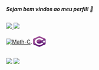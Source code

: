 ***Sejam bem vindos ao meu perfil! 🙂***
</div>

##

  <a href="https://github.com/MathBarbos">
  <img height="180em" src="https://github-readme-stats.vercel.app/api?username=MathBarbos&show_icons=true&theme=dark&include_all_commits=true&count_private=true"/>
  <img height="180em" src="https://github-readme-stats.vercel.app/api/top-langs/?username=MathBarbos&layout=compact&langs_count=7&theme=dark"/>
</div>
  <div style="display: inline_block"><br>
  <img align="center" alt="Math-C" height="30" width="40" src="https://cdn.jsdelivr.net/gh/devicons/devicon@latest/icons/javascript/javascript-original.svg" />
  <img align="center" alt="Math-Csharp" height="30" width="40" src="https://raw.githubusercontent.com/devicons/devicon/master/icons/csharp/csharp-original.svg">
</div>
  
  ##
 
<div> 
  <a href = "mailto:matheusbarbosa2099@gmail.com"><img src="https://img.shields.io/badge/-Gmail-%23333?style=for-the-badge&logo=gmail&logoColor=white" target="_blank"></a>
  <a href="https://www.linkedin.com/in/matheus-barbosa-d-612494220/" target="_blank"><img src="https://img.shields.io/badge/-LinkedIn-%230077B5?style=for-the-badge&logo=linkedin&logoColor=white" target="_blank"></a> 
</div>

